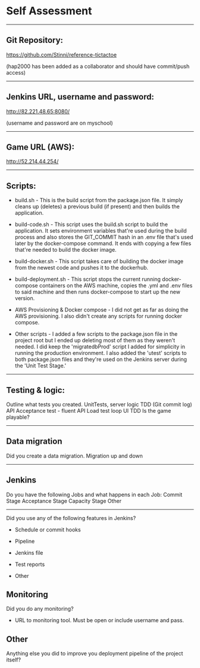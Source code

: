 # Self Assessment
<hr />



## Git Repository:
https://github.com/Stinni/reference-tictactoe

(hap2000 has been added as a collaborator and should have commit/push access)
<hr />



## Jenkins URL, username and password:
http://82.221.48.65:8080/

(username and password are on myschool)
<hr />



## Game URL (AWS):
http://52.214.44.254/
<hr />



## Scripts:

- build.sh - This is the build script from the package.json file. It simply cleans up (deletes) a previous build (if present) and then builds the application.

- build-code.sh - This script uses the build.sh script to build the application. It sets environment variables that're used during the build process and also stores the GIT_COMMIT hash in an .env file that's used later by the docker-compose command. It ends with copying a few files that're needed to build the docker image.

- build-docker.sh - This script takes care of building the docker image from the newest code and pushes it to the dockerhub.

- build-deployment.sh - This script stops the current running docker-compose containers on the AWS machine, copies the .yml and .env files to said machine and then runs docker-compose to start up the new version.

- AWS Provisioning & Docker compose - I did not get as far as doing the AWS provisioning. I also didn't create any scripts for running docker compose.

- Other scripts - I added a few scripts to the package.json file in the project root but I ended up deleting most of them as they weren't needed. I did keep the 'migratedbProd' script I added for simplicity in running the production environment. I also added the 'utest' scripts to both package.json files and they're used on the Jenkins server during the 'Unit Test Stage.'

<hr />



## Testing & logic:
Outline what tests you created.
UnitTests, server logic TDD (Git commit log)
API Acceptance test - fluent API
Load test loop
UI TDD
Is the game playable?
<hr />



## Data migration
Did you create a data migration.
Migration up and down
<hr />



## Jenkins
Do you have the following Jobs and what happens in each Job:
Commit Stage
Acceptance Stage
Capacity Stage
Other
<hr />



Did you use any of the following features in Jenkins?

- Schedule or commit hooks

- Pipeline

- Jenkins file

- Test reports

- Other



## Monitoring

Did you do any monitoring?

- URL to monitoring tool. Must be open or include username and pass.



## Other

Anything else you did to improve you deployment pipeline of the project itself?